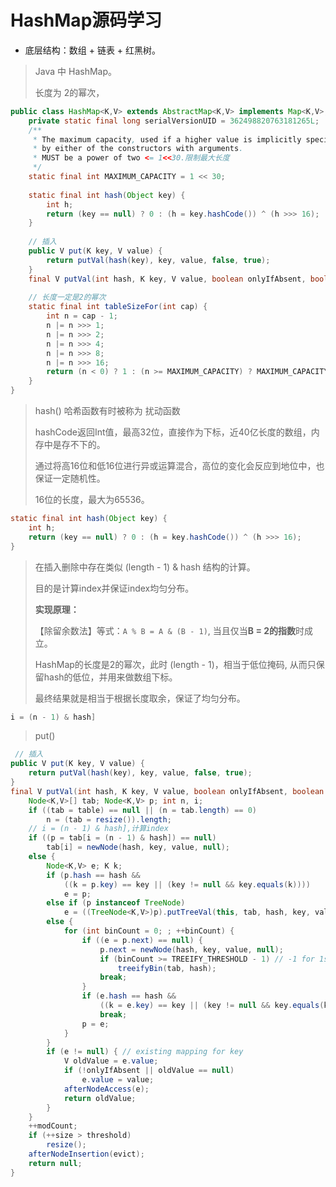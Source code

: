# HashMap源码学习

* 底层结构：数组 + 链表 + 红黑树。

> Java 中 HashMap。
>
> 长度为 2的幂次，

```java
public class HashMap<K,V> extends AbstractMap<K,V> implements Map<K,V>, Cloneable, Serializable {
    private static final long serialVersionUID = 362498820763181265L;
    /**
     * The maximum capacity, used if a higher value is implicitly specified
     * by either of the constructors with arguments.
     * MUST be a power of two <= 1<<30.限制最大长度
     */
    static final int MAXIMUM_CAPACITY = 1 << 30;
    
    static final int hash(Object key) {
        int h;
        return (key == null) ? 0 : (h = key.hashCode()) ^ (h >>> 16);
    }
    
    // 插入
    public V put(K key, V value) {
        return putVal(hash(key), key, value, false, true);
    }
    final V putVal(int hash, K key, V value, boolean onlyIfAbsent, boolean evict) {}
    
    // 长度一定是2的幂次
    static final int tableSizeFor(int cap) {
        int n = cap - 1;
        n |= n >>> 1;
        n |= n >>> 2;
        n |= n >>> 4;
        n |= n >>> 8;
        n |= n >>> 16;
        return (n < 0) ? 1 : (n >= MAXIMUM_CAPACITY) ? MAXIMUM_CAPACITY : n + 1;
    }
}
```

> hash() 哈希函数有时被称为 扰动函数
>
> hashCode返回Int值，最高32位，直接作为下标，近40亿长度的数组，内存中是存不下的。
>
> 通过将高16位和低16位进行异或运算混合，高位的变化会反应到地位中，也保证一定随机性。
>
> 16位的长度，最大为65536。

```java
static final int hash(Object key) {
    int h;
    return (key == null) ? 0 : (h = key.hashCode()) ^ (h >>> 16);
}
```



> 在插入删除中存在类似 (length - 1) & hash 结构的计算。
>
> 目的是计算index并保证index均匀分布。
>
> **实现原理：**
>
> 【除留余数法】等式：`A % B = A & (B - 1)`, 当且仅当**B = 2的指数**时成立。
>
> HashMap的长度是2的幂次，此时 (length - 1)，相当于低位掩码,  从而只保留hash的低位，并用来做数组下标。
>
> 最终结果就是相当于根据长度取余，保证了均匀分布。

```java
i = (n - 1) & hash]
```

> put()

```java
 // 插入
public V put(K key, V value) {
    return putVal(hash(key), key, value, false, true);
}
final V putVal(int hash, K key, V value, boolean onlyIfAbsent, boolean evict) {
    Node<K,V>[] tab; Node<K,V> p; int n, i;
    if ((tab = table) == null || (n = tab.length) == 0)
        n = (tab = resize()).length;
    // i = (n - 1) & hash],计算index
    if ((p = tab[i = (n - 1) & hash]) == null)
        tab[i] = newNode(hash, key, value, null);
    else {
        Node<K,V> e; K k;
        if (p.hash == hash &&
            ((k = p.key) == key || (key != null && key.equals(k))))
            e = p;
        else if (p instanceof TreeNode)
            e = ((TreeNode<K,V>)p).putTreeVal(this, tab, hash, key, value);
        else {
            for (int binCount = 0; ; ++binCount) {
                if ((e = p.next) == null) {
                    p.next = newNode(hash, key, value, null);
                    if (binCount >= TREEIFY_THRESHOLD - 1) // -1 for 1st
                        treeifyBin(tab, hash);
                    break;
                }
                if (e.hash == hash &&
                    ((k = e.key) == key || (key != null && key.equals(k))))
                    break;
                p = e;
            }
        }
        if (e != null) { // existing mapping for key
            V oldValue = e.value;
            if (!onlyIfAbsent || oldValue == null)
                e.value = value;
            afterNodeAccess(e);
            return oldValue;
        }
    }
    ++modCount;
    if (++size > threshold)
        resize();
    afterNodeInsertion(evict);
    return null;
}
```

